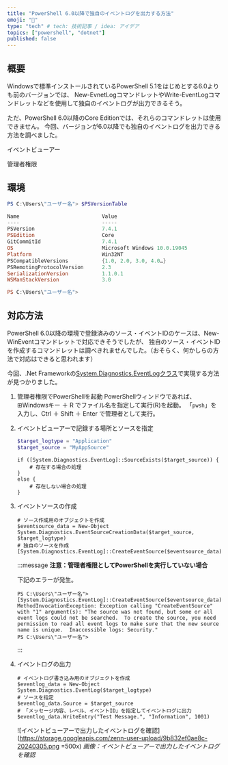 ```yaml
---
title: "PowerShell 6.0以降で独自のイベントログを出力する方法"
emoji: "🦁"
type: "tech" # tech: 技術記事 / idea: アイデア
topics: ["powershell", "dotnet"]
published: false
---
```

## 概要

Windowsで標準インストールされているPowerShell 5.1をはじめとする6.0よりも前のバージョンでは、
New-EvnetLogコマンドレットやWrite-EventLogコマンドレットなどを使用して独自のイベントログが出力できるそう。

ただ、PowerShell 6.0以降のCore Editionでは、それらのコマンドレットは使用できません。
今回、バージョンが6.0以降でも独自のイベントログを出力できる方法を調べました。

イベントビューアー

管理者権限

## 環境

```powershell
PS C:\Users\"ユーザー名"> $PSVersionTable

Name                           Value
----                           -----
PSVersion                      7.4.1
PSEdition                      Core
GitCommitId                    7.4.1
OS                             Microsoft Windows 10.0.19045
Platform                       Win32NT
PSCompatibleVersions           {1.0, 2.0, 3.0, 4.0…}
PSRemotingProtocolVersion      2.3
SerializationVersion           1.1.0.1
WSManStackVersion              3.0

PS C:\Users\"ユーザー名">
```

## 対応方法

PowerShell 6.0以降の環境で登録済みのソース・イベントIDのケースは、New-WinEventコマンドレットで対応できそうでしたが、
独自のソース・イベントIDを作成するコマンドレットは調べきれませんでした。（おそらく、何かしらの方法で対応はできると思われます）

今回、.Net Frameworkの[System.Diagnostics.EventLogクラス](https://learn.microsoft.com/ja-jp/dotnet/api/system.diagnostics.eventlog)で実現する方法が見つかりました。


1. 管理者権限でPowerShellを起動
    PowerShellウィンドウであれば、⊞Windowsキー ＋ R でファイル名を指定して実行(R)を起動。
    「`pwsh`」を入力し、Ctrl ＋ Shift ＋ Enter で管理者として実行。

1. イベントビューアーで記録する場所とソースを指定

    ```powershell
    $target_logtype = "Application"
    $target_source = "MyAppSource"
    ```

    ```powershell:存在するソースか判定する場合
    if ([System.Diagnostics.EventLog]::SourceExists($target_source)) {
        # 存在する場合の処理
    }
    else {
        # 存在しない場合の処理
    }
    ```

1. イベントソースの作成

    ```powershell:
    # ソース作成用のオブジェクトを作成
    $eventsource_data = New-Object System.Diagnostics.EventSourceCreationData($target_source, $target_logtype)
    # 独自のソースを作成
    [System.Diagnostics.EventLog]::CreateEventSource($eventsource_data)
    ```

    :::message
    **注意：管理者権限としてPowerShellを実行していない場合**

    下記のエラーが発生。

    ```powershell:
    PS C:\Users\"ユーザー名"> [System.Diagnostics.EventLog]::CreateEventSource($eventsource_data)
    MethodInvocationException: Exception calling "CreateEventSource" with "1" argument(s): "The source was not found, but some or all event logs could not be searched.  To create the source, you need permission to read all event logs to make sure that the new source name is unique.  Inaccessible logs: Security."
    PS C:\Users\"ユーザー名">
    ```

    :::

1. イベントログの出力

    ```powershell:
    # イベントログ書き込み用のオブジェクトを作成
    $eventlog_data = New-Object System.Diagnostics.EventLog($target_logtype)
    # ソースを指定
    $eventlog_data.Source = $target_source
    # 「メッセージ内容、レベル、イベントID」を指定してイベントログに出力
    $eventlog_data.WriteEntry("Test Message.", "Information", 1001)
    ```

    ![イベントビューアーで出力したイベントログを確認](https://storage.googleapis.com/zenn-user-upload/9b832ef0ae8c-20240305.png =500x)
    *画像：イベントビューアーで出力したイベントログを確認*
